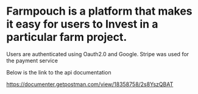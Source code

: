 # Farmpouch is a platform that makes it easy for users to Invest in a particular farm project. 

Users are authenticated using Oauth2.0 and Google.
Stripe was used for the payment service


Below is the link to the api documentation 



https://documenter.getpostman.com/view/18358758/2s8YszQBAT

